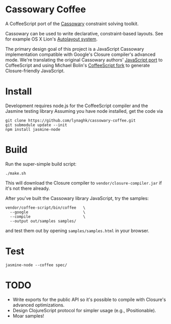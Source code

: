 Cassowary Coffee
================
A CoffeeScript port of the [Cassowary](http://www.cs.washington.edu/research/constraints/cassowary/) constraint solving toolkit.

Cassowary can be used to write declarative, constraint-based layouts.
See for example OS X Lion's [Autolayout system](http://developer.apple.com/library/mac/#releasenotes/UserExperience/RNAutomaticLayout/_index.html).

The primary design goal of this project is a JavaScript Cassowary implementation compatible with Google's Closure compiler's advanced mode.
We're translating the original Cassowary authors' [JavaScript port](http://badros.blogspot.com/2011/05/cassowary-constraint-solver-in.html) to CoffeeScript and using Michael Bolin's [CoffeeScript fork](http://bolinfest.com/coffee/features.html) to generate Closure-friendly JavaScript.


Install
=======

Development requires node.js for the CoffeeScript compiler and the Jasmine testing library
Assuming you have node installed, get the code via

    git clone https://github.com/lynaghk/cassowary-coffee.git
    git submodule update --init
    npm install jasmine-node


Build
=====

Run the super-simple build script:

    ./make.sh

This will download the Closure compiler to `vendor/closure-compiler.jar` if it's not there already.

After you've built the Cassowary library JavaScript, try the samples:

    vendor/coffee-script/bin/coffee   \
      --google                        \
      --compile                       \
      --output out/samples samples/

and test them out by opening `samples/samples.html` in your browser.


Test
====

    jasmine-node --coffee spec/


TODO
====

+ Write exports for the public API so it's possible to compile with Closure's advanced optimizations.
+ Design ClojureScript protocol for simpler usage (e.g., IPositionable).
+ Moar samples!

